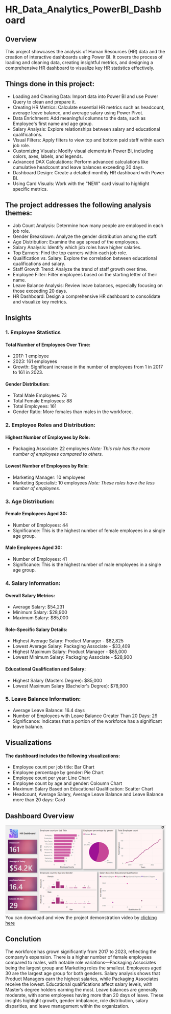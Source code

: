 # HR_Data_Analytics_PowerBI_Dashboard
## Overview
This project showcases the analysis of Human Resources (HR) data and the creation of interactive dashboards using Power BI. It covers the process of loading and cleaning data, creating insightful metrics, and designing a comprehensive HR dashboard to visualize key HR statistics effectively.

## Things done in this project:

- Loading and Cleaning Data: Import data into Power BI and use Power Query to clean and prepare it.
- Creating HR Metrics: Calculate essential HR metrics such as headcount, average leave balance, and average salary using Power Pivot.
- Data Enrichment: Add meaningful columns to the data, such as Employee's first name and age group.
- Salary Analysis: Explore relationships between salary and educational qualifications.
- Visual Filters: Apply filters to view top and bottom paid staff within each job role.
- Customizing Visuals: Modify visual elements in Power BI, including colors, axes, labels, and legends.
- Advanced DAX Calculations: Perform advanced calculations like cumulative headcount and leave balances exceeding 20 days.
- Dashboard Design: Create a detailed monthly HR dashboard with Power BI.
- Using Card Visuals: Work with the "NEW" card visual to highlight specific metrics.


## The project addresses the following analysis themes:

- Job Count Analysis: Determine how many people are employed in each job role.
- Gender Breakdown: Analyze the gender distribution among the staff.
- Age Distribution: Examine the age spread of the employees.
- Salary Analysis: Identify which job roles have higher salaries.
- Top Earners: Find the top earners within each job role.
- Qualification vs. Salary: Explore the correlation between educational qualifications and salary.
- Staff Growth Trend: Analyze the trend of staff growth over time.
- Employee Filter: Filter employees based on the starting letter of their name.
- Leave Balance Analysis: Review leave balances, especially focusing on those exceeding 20 days.
- HR Dashboard: Design a comprehensive HR dashboard to consolidate and visualize key metrics.

## Insights
### 1. Employee Statistics
#### Total Number of Employees Over Time:
- 2017: 1 employee
- 2023: 161 employees
- Growth: Significant increase in the number of employees from 1 in 2017 to 161 in 2023.

#### Gender Distribution:
- Total Male Employees: 73
- Total Female Employees: 88
- Total Employees: 161
- Gender Ratio: More females than males in the workforce.

### 2. Employee Roles and Distribution:
#### Highest Number of Employees by Role:
- Packaging Associate: 22 employees
*Note: This role has the more number of employees compared to others.*
#### Lowest Number of Employees by Role:
- Marketing Manager: 10 employees
- Marketing Specialist: 10 employees
*Note: These roles have the less number of employees.*
### 3. Age Distribution:
#### Female Employees Aged 30:
- Number of Employees: 44
- Significance: This is the highest number of female employees in a single age group.
#### Male Employees Aged 30:
- Number of Employees: 41
- Significance: This is the highest number of male employees in a single age group.
### 4. Salary Information:
#### Overall Salary Metrics:
- Average Salary: $54,231
- Minimum Salary: $28,900
- Maximum Salary: $85,000
#### Role-Specific Salary Details:
- Highest Average Salary: Product Manager - $82,825
- Lowest Average Salary: Packaging Associate - $33,409
- Highest Maximum Salary: Product Manager - $85,000
- Lowest Minimum Salary: Packaging Associate - $28,900

#### Educational Qualification and Salary:
- Highest Salary (Masters Degree): $85,000
- Lowest Maximum Salary (Bachelor's Degree): $78,900
### 5. Leave Balance Information:
- Average Leave Balance: 16.4 days
- Number of Employees with Leave Balance Greater Than 20 Days: 29
- Significance: Indicates that a portion of the workforce has a significant leave balance.
## Visualizations
#### The dashboard includes the following visualizations:


- Employee count per job title: Bar Chart 
- Employee percentage by gender: Pie Chart
- Employee count per year: Line Chart
- Employee count by age and gender: Coloumn Chart
- Maximum Salary Based on Educational Qualification: Scatter Chart 
- Headcount, Average Salary, Average Leave Balance and Leave Balance more than 20 days: Card  


## Dashboard Overview
![This is how the dashboard looks like.](HR_Dashboard.png)
You can download and view the project demonstration video by [clicking here](https://github.com/NikithaMogaveer/HR_Data_Analytics_PowerBI_Dashboard/releases/download/hr-dashboard-demo-video-v1/HR_clip.mp4)

## Conclution
The workforce has grown significantly from 2017 to 2023, reflecting the company’s expansion. There is a higher number of female employees compared to males, with notable role variations—Packaging Associates being the largest group and Marketing roles the smallest. Employees aged 30 are the largest age group for both genders. Salary analysis shows that Product Managers earn the highest salaries, while Packaging Associates receive the lowest. Educational qualifications affect salary levels, with Master’s degree holders earning the most. Leave balances are generally moderate, with some employees having more than 20 days of leave. These insights highlight growth, gender imbalance, role distribution, salary disparities, and leave management within the organization.

